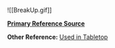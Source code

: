 ![[BreakUp.gif]]

[**Primary Reference Source**](https://countryswingaz.com/2018/10/10/break-up/)

**Other Reference:**
[Used in Tabletop](https://countryswingaz.com/2018/10/10/tabletop/)